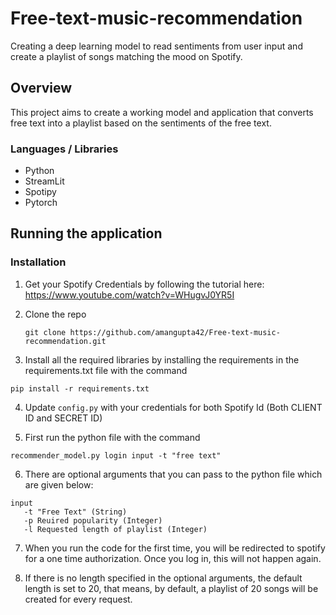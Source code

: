 # Free-text-music-recommendation
Creating a deep learning model to read sentiments from user input and create a playlist of songs matching the mood on Spotify.

## Overview

This project aims to create a working model and application that converts free text into a playlist based on the sentiments of the free text.  

### Languages / Libraries
* Python
* StreamLit
* Spotipy
* Pytorch

## Running the application

### Installation 

1. Get your Spotify Credentials by following the tutorial here: https://www.youtube.com/watch?v=WHugvJ0YR5I 

2. Clone the repo
   ```
   git clone https://github.com/amangupta42/Free-text-music-recommendation.git
   ```
3. Install all the required libraries by installing the requirements in the requirements.txt file with the command

  ```
  pip install -r requirements.txt
  ```
4. Update `config.py` with your credentials for both Spotify Id (Both CLIENT ID and SECRET ID)

5. First run the python file with the command 
```
recommender_model.py login input -t "free text"
```

6. There are optional arguments that you can pass to the python file which are given below:
```
input
   -t "Free Text" (String)
   -p Reuired popularity (Integer)
   -l Requested length of playlist (Integer)
```
7. When you run the code for the first time, you will be redirected to spotify for a one time authorization. Once you log in, this will not happen again.

8. If there is no length specified in the optional arguments, the default length is set to 20, that means, by default, a playlist of 20 songs will be created for every request.
